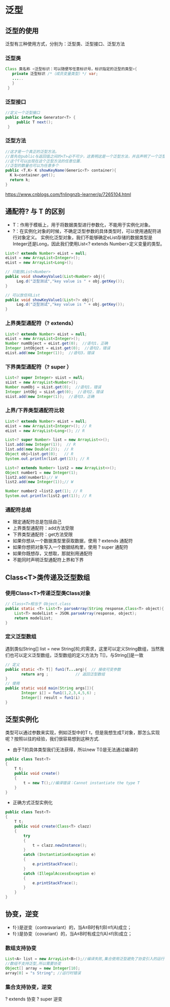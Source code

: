 # 泛型

## 泛型的使用
泛型有三种使用方式，分别为：泛型类、泛型接口、泛型方法

### 泛型类
```java
Class 类名称 <泛型标识：可以随便写任意标识号，标识指定的泛型的类型>{
   private 泛型标识 /*（成员变量类型）*/ var; 
   .....
   }
 }
```

### 泛型接口
```java
//定义一个泛型接口
public interface Generator<T> {
     public T next();
 }
```

### 泛型方法
```java
//这才是一个真正的泛型方法。
//首先在public与返回值之间的<T>必不可少，这表明这是一个泛型方法，并且声明了一个泛型T
//这个T可以出现在这个泛型方法的任意位置.
//泛型的数量也可以为任意多个 
public <T,K> K showKeyName(Generic<T> container){
  K k=container.get();
  return k;
}
```
https://www.cnblogs.com/fnlingnzb-learner/p/7265104.html

## 通配符? 与 T 的区别
- T：作用于模板上，用于将数据类型进行参数化，不能用于实例化对象。
- ?：在实例化对象的时候，不确定泛型参数的具体类型时，可以使用通配符进行对象定义。
实例化泛型对象，我们不能够确定eList存储的数据类型是Integer还是Long，因此我们使用List<? extends Number>定义变量的类型。
```java
List<? extends Number> eList = null;
eList = new ArrayList<Integer>();
eList = new ArrayList<Long>();
```
```java
// 只能放List<Number>
public void showKeyValue1(List<Number> obj){
     Log.d("泛型测试","key value is " + obj.getKey());
}

// 可以放任何List
public void showKeyValue1(List<?> obj){
     Log.d("泛型测试","key value is " + obj.getKey());
}
```

### 上界类型通配符（? extends）
```java
List<? extends Number> eList = null;
eList = new ArrayList<Integer>();
Number numObject = eList.get(0);  //语句1，正确
Integer intObject = eList.get(0);  //语句2，错误
eList.add(new Integer(1));  //语句3，错误
```

### 下界类型通配符（? super ）
```java
List<? super Integer> sList = null;
sList = new ArrayList<Number>();
Number numObj = sList.get(0);  //语句1，错误
Integer intObj = sList.get(0);  //语句2，错误
sList.add(new Integer(1));  //语句3，正确
```
### 上界/下界类型通配符比较
```java
List<? extends Number> eList = null;
eList = new ArrayList<Integer>(); // R
eList = new ArrayList<Long>(); // R

List<? super Number> list = new ArrayList<>();
list.add(new Integer(1));  // R
list.add(new Double(2));  // R
Object obj=list.get(0);   // R
System.out.println(list.get(1)); // R

List<? extends Number> list2 = new ArrayList<>();
Object number1 = new Integer(1);
list2.add(number1);// W
list2.add(new Integer(1));// W

Number number2 =list2.get(1); // R
System.out.println(list2.get(1)); // R
```


### 通配符总结
- 限定通配符总是包括自己
- 上界类型通配符：add方法受限
- 下界类型通配符：get方法受限
- 如果你想从一个数据类型里获取数据，使用 ? extends 通配符
- 如果你想把对象写入一个数据结构里，使用 ? super 通配符
- 如果你既想存，又想取，那就别用通配符
- 不能同时声明泛型通配符上界和下界

## Class\<T\>类传递及泛型数组

### 使用Class\<T\>传递泛型类Class对象 

```java
// Class<T>相当于 Object.class
public static <T> List<T> parseArray(String response,Class<T> object){  
    List<T> modelList = JSON.parseArray(response, object);  
    return modelList;  
}
```

### 定义泛型数组 

遇到类似String[] list = new String[8];的需求，这里可以定义String数组，当然我们也可以定义泛型数组，泛型数组的定义方法为 T[]，与String[]是一致

```java
// 定义  
public static <T> T[] fun1(T...arg){  // 接收可变参数    
       return arg ;            // 返回泛型数组    
}    
// 使用  
public static void main(String args[]){    
       Integer i[] = fun1(1,2,3,4,5,6) ;  
       Integer[] result = fun1(i) ;  
}    
```

## 泛型实例化

类型可以通过参数来实现，例如泛型中的T t，但是我想生成T对象，那怎么实现呢？按照以往的经验，我们很容易想到这种方式.

- 由于T的具体类型我们无法获得，所以new T()是无法通过编译的

```java
public class Test<T>
{
    T t;
    public void create()
    {
        t = new T();//编译错误：Cannot instantiate the type T
    }
}  
```

- 正确方式泛型实例化

```java
public class Test<T>
{
    T t;
    public void create(Class<T> clazz)
    {
        try
        {
            t = clazz.newInstance();
        }
        catch (InstantiationException e)
        {
            e.printStackTrace();
        }
        catch (IllegalAccessException e)
        {
            e.printStackTrace();
        }
    }
}
```

## 协变，逆变
- f(⋅)是逆变（contravariant）的，当A≤B时有f(B)≤f(A)成立；
- f(⋅)是协变（covariant）的，当A≤B时有成立f(A)≤f(B)成立；

### 数组支持协变
```java
List<A> list = new ArrayList<B>();//编译失败,集合使用泛型避免了协变引入的运行时错误,在编译时就避免了问题
//数组不支持泛型,所以需要协变
Object[] array = new Integer[10];
array[0] = "s String"; //运行时错误
```
### 集合支持协变，逆变
? extends 协变
? super 逆变


